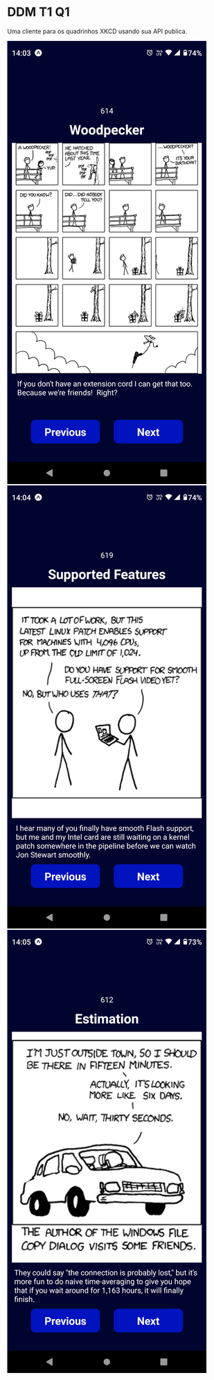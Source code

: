 # DDM T1 Q1

Uma cliente para os quadrinhos XKCD usando sua API publica.

![screenshot 0](screenshots/screenshot-0.png)
![screenshot 1](screenshots/screenshot-1.png)
![screenshot 2](screenshots/screenshot-2.png)